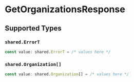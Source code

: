 # GetOrganizationsResponse


## Supported Types

### `shared.ErrorT`

```typescript
const value: shared.ErrorT = /* values here */
```

### `shared.Organization[]`

```typescript
const value: shared.Organization[] = /* values here */
```

